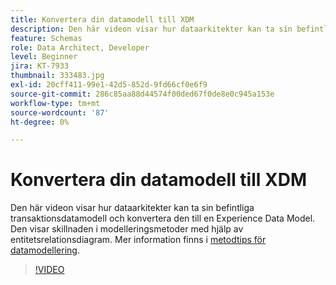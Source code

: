 ```yaml
---
title: Konvertera din datamodell till XDM
description: Den här videon visar hur dataarkitekter kan ta sin befintliga transaktionsdatamodell och konvertera den till en Experience Data Model. Den visar skillnaden i modelleringsmetoder med hjälp av entitetsrelationsdiagram.
feature: Schemas
role: Data Architect, Developer
level: Beginner
jira: KT-7933
thumbnail: 333483.jpg
exl-id: 20cff411-99e1-42d5-852d-9fd66cf0e6f9
source-git-commit: 286c85aa88d44574f00ded67f0de8e0c945a153e
workflow-type: tm+mt
source-wordcount: '87'
ht-degree: 0%

---
```


# Konvertera din datamodell till XDM

Den här videon visar hur dataarkitekter kan ta sin befintliga transaktionsdatamodell och konvertera den till en Experience Data Model. Den visar skillnaden i modelleringsmetoder med hjälp av entitetsrelationsdiagram. Mer information finns i [metodtips för datamodellering](https://experienceleague.adobe.com/docs/experience-platform/xdm/schema/best-practices.html?lang=sv-SE).

>[!VIDEO](https://video.tv.adobe.com/v/333483?learn=on&enablevpops)
